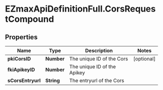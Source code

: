 # EZmaxApiDefinitionFull.CorsRequestCompound

## Properties

Name | Type | Description | Notes
------------ | ------------- | ------------- | -------------
**pkiCorsID** | **Number** | The unique ID of the Cors | [optional] 
**fkiApikeyID** | **Number** | The unique ID of the Apikey | 
**sCorsEntryurl** | **String** | The entryurl of the Cors | 


